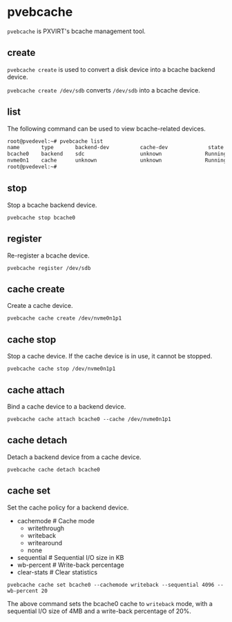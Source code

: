 # pvebcache

`pvebcache` is PXVIRT's bcache management tool.

## create

`pvebcache create` is used to convert a disk device into a bcache backend device.

`pvebcache create /dev/sdb` converts `/dev/sdb` into a bcache device.

## list

The following command can be used to view bcache-related devices.

```bash
root@pvedevel:~# pvebcache list
name       type       backend-dev          cache-dev             state           size            cachemode      
bcache0    backend    sdc                  unknown              Running         80GB            writeback       
nvme0n1    cache      unknown              unknown              Running         32GB            unknown         
root@pvedevel:~# 
```

## stop

Stop a bcache backend device.

`pvebcache stop bcache0`

## register

Re-register a bcache device.

`pvebcache register /dev/sdb`


## cache create

Create a cache device.

`pvebcache cache create /dev/nvme0n1p1`

## cache stop

Stop a cache device. If the cache device is in use, it cannot be stopped.

`pvebcache cache stop /dev/nvme0n1p1`

## cache attach

Bind a cache device to a backend device.

`pvebcache cache attach bcache0 --cache /dev/nvme0n1p1`

## cache detach

Detach a backend device from a cache device.

`pvebcache cache detach bcache0`

## cache set 

Set the cache policy for a backend device.

- cachemode  # Cache mode
    - writethrough 
    - writeback
    - writearound
    - none
- sequential # Sequential I/O size in KB
- wb-percent # Write-back percentage
- clear-stats # Clear statistics

`pvebcache cache set bcache0 --cachemode writeback --sequential 4096 --wb-percent 20`

The above command sets the bcache0 cache to `writeback` mode, with a sequential I/O size of 4MB and a write-back percentage of 20%.


